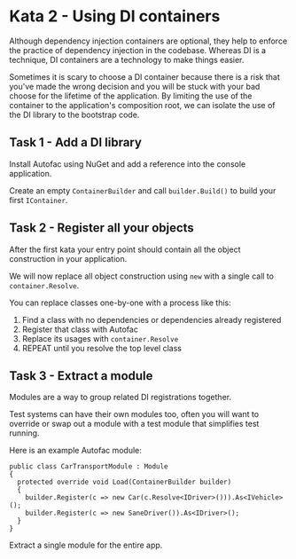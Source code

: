 # Kata 2 - Using DI containers

Although dependency injection containers are optional, they help to enforce the practice of dependency injection in the codebase. Whereas DI is a technique, DI containers are a technology to make things easier.

Sometimes it is scary to choose a DI container because there is a risk that you've made the wrong decision and you will be stuck with your bad choose for the lifetime of the application. By limiting the use of the container to the application's composition root, we can isolate the use of the DI library to the bootstrap code.

## Task 1 - Add a DI library

Install Autofac using NuGet and add a reference into the console application.

Create an empty `ContainerBuilder` and call `builder.Build()` to build your first `IContainer`.

## Task 2 - Register all your objects

After the first kata your entry point should contain all the object construction in your application.

We will now replace all object construction using `new` with a single call to `container.Resolve`.

You can replace classes one-by-one with a process like this:

1. Find a class with no dependencies or dependencies already registered
2. Register that class with Autofac
3. Replace its usages with `container.Resolve`
4. REPEAT until you resolve the top level class

## Task 3 - Extract a module

Modules are a way to group related DI registrations together.

Test systems can have their own modules too, often you will want to override or swap out a module with a test module that simplifies test running.

Here is an example Autofac module:

```
public class CarTransportModule : Module
{
  protected override void Load(ContainerBuilder builder)
  {
    builder.Register(c => new Car(c.Resolve<IDriver>())).As<IVehicle>();
    builder.Register(c => new SaneDriver()).As<IDriver>();
  }
}
```

Extract a single module for the entire app.
